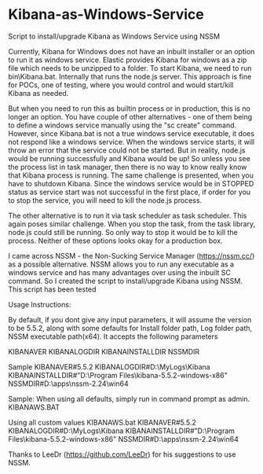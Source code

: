 # Kibana-as-Windows-Service
Script to install/upgrade Kibana as Windows Service using NSSM

Currently, Kibana for Windows does not have an inbuilt installer or an option to run it as windows service. Elastic provides Kibana for windows as a zip file which needs to be unzipped to a folder. To start Kibana, we need to run bin\Kibana.bat. Internally that runs the node.js server. This approach is fine for POCs, one of testing, where you would control and would start/kill Kibana as needed.

But when you need to run this as builtin process or in production, this is no longer an option. You have couple of other alternatives - one of them being to define a windows service manually using the "sc create" command. However, since Kibana.bat is not a true windows service executable, it does not respond like a windows service. When the windows service starts, it will throw an error that the service could not be started. But in reality, node.js would be running successfully and Kibana would be up! So unless you see the process list in task manager, then there is no way to know really know that Kibana process is running. The same challenge is presented, when you have to shutdown Kibana. Since the windows service would be in STOPPED status as service start was not successful in the first place, if order for you to stop the service, you will need to kill the node.js process.

The other alternative is to run it via task scheduler as task scheduler. This again poses similar challenge. When you stop the task, from the task library, node.js could still be running. So only way to stop it would be to kill the process. Neither of these options looks okay for a production box.

I came across NSSM - the Non-Sucking Service Manager (https://nssm.cc/) as a possible alternative. NSSM allows you to run any executable as a windows service and has many advantages over using the inbuilt SC command. So I created the script to install/upgrade Kibana using NSSM. This script has been tested

Usage Instructions:

By default, if you dont give any input parameters, it will assume the version to be 5.5.2, along with some defaults for Install folder path, Log folder path, NSSM executable path(x64). It accepts the following parameters

KIBANAVER
KIBANALOGDIR
KIBANAINSTALLDIR
NSSMDIR

Sample
KIBANAVER#5.5.2
KIBANALOGDIR#D:\MyLogs\Kibana
KIBANAINSTALLDIR#"D:\Program Files\kibana-5.5.2-windows-x86"
NSSMDIR#D:\apps\nssm-2.24\win64

Sample:
When using all defaults, simply run in command prompt as admin.
KIBANAWS.BAT

Using all custom values
KIBANAWS.bat KIBANAVER#5.5.2 KIBANALOGDIR#D:\MyLogs\Kibana KIBANAINSTALLDIR#"D:\Program Files\kibana-5.5.2-windows-x86" NSSMDIR#D:\apps\nssm-2.24\win64

Thanks to LeeDr (https://github.com/LeeDr) for his suggestions to use NSSM.
